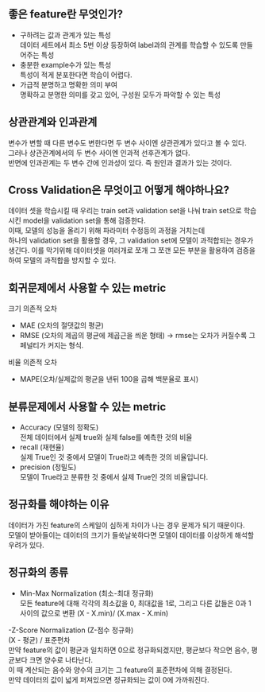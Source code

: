 ## 좋은 feature란 무엇인가?
- 구하려는 값과 관계가 있는 특성    
데이터 세트에서 최소 5번 이상 등장하여 label과의 관계를 학습할 수 있도록 만들어주는 특성
- 충분한 example수가 있는 특성  
특성이 적게 분포한다면 학습이 어렵다.
- 가급적 분명하고 명확한 의미 부여   
명확하고 분명한 의미를 갖고 있어, 구성원 모두가 파악할 수 있는 특성

## 상관관계와 인과관계
변수가 변할 때 다른 변수도 변한다면 두 변수 사이엔 상관관계가 있다고 볼 수 있다.     
그러나 상관관계에서의 두 변수 사이엔 인과적 선후관계가 없다.   
반면에 인과관계는 두 변수 간에 인과성이 있다. 즉 원인과 결과가 있는 것이다.   

## Cross Validation은 무엇이고 어떻게 해야하나요?
데이터 셋을 학습시킬 때 우리는 train set과 validation set을 나눠 train set으로 학습시킨 model을 validation set을 통해 검증한다.  
이때, 모델의 성능을 올리기 위해 파라미터 수정등의 과정을 거치는데   
하나의 validation set을 활용할 경우, 그 validation set에 모델이 과적합되는 경우가 생긴다.
이를 막기위해 데이터셋을 여러개로 쪼개 그 쪼갠 모든 부분을 활용하여 검증을 하여 모델의 과적합을 방지할 수 있다.

## 회귀문제에서 사용할 수 있는 metric
크기 의존적 오차 
- MAE (오차의 절댓값의 평균)
- RMSE (오차의 제곱의 평균에 제곱근을 씌운 형태)
-> rmse는 오차가 커질수록 그 페널티가 커지는 형식.

비율 의존적 오차    
- MAPE(오차/실제값의 평균을 낸뒤 100을 곱해 백분율로 표시)

## 분류문제에서 사용할 수 있는 metric
- Accuracy (모델의 정확도)      
전체 데이터에서 실제 true와 실제 false를 예측한 것의 비율
- recall (재현율)   
실제 True인 것 중에서 모델이 True라고 예측한 것의 비율입니다. 
- precision (정밀도)   
모델이 True라고 분류한 것 중에서 실제 True인 것의 비율입니다.

## 정규화를 해야하는 이유
데이터가 가진 feature의 스케일이 심하게 차이가 나는 경우 문제가 되기 때문이다.   
모델이 받아들이는 데이터의 크기가 들쑥날쑥하다면 모델이 데이터를 이상하게 해석할 우려가 있다.

## 정규화의 종류
 - Min-Max Normalization (최소-최대 정규화)  
모든 feature에 대해 각각의 최소값을 0, 최대값을 1로, 그리고 다른 값들은 0과 1 사이의 값으로 변환
(X - X.min)/ (X.max - X.min)

 -Z-Score Normalization (Z-점수 정규화)   
 (X - 평균) / 표준편차   
 만약 feature의 값이 평균과 일치하면 0으로 정규화되겠지만, 평균보다 작으면 음수, 평균보다 크면 양수로 나타난다.    
 이 때 계산되는 음수와 양수의 크기는 그 feature의 표준편차에 의해 결정된다.    
만약 데이터의 값이 넓게 퍼져있으면 정규화되는 값이 0에 가까워진다.
 
